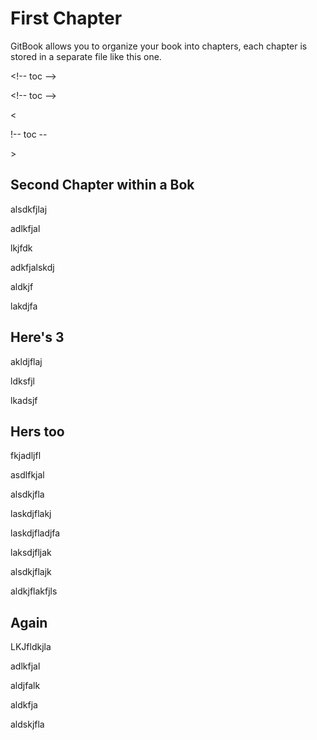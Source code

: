 # First Chapter

GitBook allows you to organize your book into chapters, each chapter is stored in a separate file like this one.

&lt;!-- toc --&gt;

&lt;!-- toc --&gt;

&lt;

!-- toc --

&gt;

## Second Chapter within a Bok

alsdkfjlaj

adlkfjal

lkjfdk

adkfjalskdj

aldkjf

lakdjfa

## Here's 3

akldjflaj

ldksfjl

lkadsjf

## Hers too

fkjadljfl

asdlfkjal

alsdkjfla

laskdjflakj

laskdjfladjfa

laksdjfljak

alsdkjflajk

aldkjflakfjls

## Again

LKJfldkjla

adlkfjal

aldjfalk

aldkfja

aldskjfla

